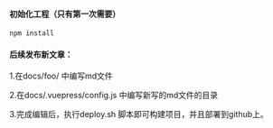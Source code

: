 #### 初始化工程（只有第一次需要）
```
npm install
```


#### 后续发布新文章：
1.在docs/foo/ 中编写md文件

2.在docs/.vuepress/config.js 中编写新写的md文件的目录

3.完成编辑后，执行deploy.sh 脚本即可构建项目，并且部署到github上。







